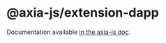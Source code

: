 # @axia-js/extension-dapp

Documentation available [in the axia-js doc](https://axia.js.org/docs/extension).
